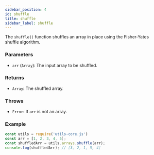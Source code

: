 ```yaml
---
sidebar_position: 4
id: shuffle
title: shuffle
sidebar_label: shuffle
---
```


The `shuffle()` function shuffles an array in place using the Fisher-Yates shuffle algorithm.

### Parameters

- `arr` (`Array`): The input array to be shuffled.

### Returns

- `Array`: The shuffled array.

### Throws

- `Error`: If `arr` is not an array.

### Example

```javascript
const utils = require('utils-core.js')
const arr = [1, 2, 3, 4, 5];
const shuffledArr = utils.arrays.shuffle(arr);
console.log(shuffledArr); // [3, 2, 1, 5, 4]
```